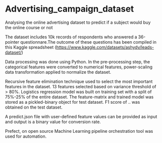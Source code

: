 # Advertising_campaign_dataset
Analysing the online advertising dataset to predict if a subject would buy the online course or not

The dataset includes 10k records of respondents who answered a 36-pointer questionnare.The outcome of these questions has been compiled in this Kaggle spreadsheet (https://www.kaggle.com/datasets/ashydv/leads-dataset/)

Data processing was done using Python. In the pre-processing step, the categorical features were converted to numerical features, power-scaling data transformation applied to normalize the dataset. 

Recursive feature elimination technique used to select the most important features in the dataset. 
13 features selected based on variance threshold of > 80%. Logistics regression model was built on training set with a split of 75%-25% of the entire dataset. The feature-matrix and trained model was stored as a pickled-binary object for test dataset. F1 score of .. was obtained on the test dataset. 

A predict.json file with user-defined feature values can be provided as input and output is a binary value for conversion rate.

Prefect, on open source Machine Learning pipeline orchestration tool was used for automation. 




